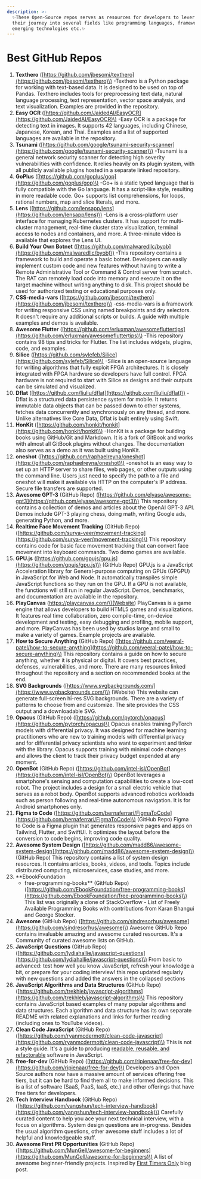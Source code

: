 ```yaml
---
description: >-
  ✨These Open-Source repos serves as resources for developers to leverage on
  their journey into several fields like programming languages, frameworks,
  emerging technologies etc.✨
---
```


# Best GitHub Repos

1. **Texthero** \([https://github.com/jbesomi/texthero](https://github.com/jbesomi/texthero)\) -Texthero is a Python package for working with text-based data. It is designed to be used on top of Pandas. Texthero includes tools for preprocessing text data, natural language processing, text representation, vector space analysis, and text visualization. Examples are provided in the repository.
2. **Easy OCR** \([https://github.com/JaidedAI/EasyOCR](https://github.com/JaidedAI/EasyOCR)\) -Easy OCR is a package for detecting text in images. It supports 42 languages, including Chinese, Japanese, Korean, and Thai. Examples and a list of supported languages are available in the repository.
3. **Tsunami** \([https://github.com/google/tsunami-security-scanner](https://github.com/google/tsunami-security-scanner)\) -Tsunami is a general network security scanner for detecting high severity vulnerabilities with confidence. It relies heavily on its plugin system, with all publicly available plugins hosted in a separate linked repository.
4. **GoPlus** \([https://github.com/goplus/gop](https://github.com/goplus/gop)\) -Go+ is a static typed language that is fully compatible with the Go language. It has a script-like style, resulting in more readable code. Go+ supports list comprehensions, for loops, rational numbers, map and slice literals, and more.
5. **Lens** \([https://github.com/lensapp/lens](https://github.com/lensapp/lens)\) -Lens is a cross-platform user interface for managing Kubernetes clusters. It has support for multi-cluster management, real-time cluster state visualization, terminal access to nodes and containers, and more. A three-minute video is available that explores the Lens UI.
6. **Build Your Own Botnet** \([https://github.com/malwaredllc/byob](https://github.com/malwaredllc/byob)\) -This repository contains a framework to build and operate a basic botnet. Developers can easily implement custom code and new features without having to write a Remote Administrative Tool or Command & Control server from scratch. The RAT can remotely load code into memory and execute it on the target machine without writing anything to disk. This project should be used for authorized testing or educational purposes only.
7. **CSS-media-vars** \([https://github.com/jbesomi/texthero](https://github.com/jbesomi/texthero)\) -css-media-vars is a framework for writing responsive CSS using named breakpoints and dry selectors. It doesn't require any additional scripts or builds. A guide with multiple examples and demos is available.
8. **Awesome Flutter** \([https://github.com/erluxman/awesomefluttertips](https://github.com/erluxman/awesomefluttertips)\) -This repository contains 98 tips and tricks for Flutter. The list includes widgets, plugins, code, and examples.
9. **Silice** \([https://github.com/sylefeb/Silice](https://github.com/sylefeb/Silice)\) -Silice is an open-source language for writing algorithms that fully exploit FPGA architectures. It is closely integrated with FPGA hardware so developers have full control. FPGA hardware is not required to start with Silice as designs and their outputs can be simulated and visualized.
10. **Dflat** \([https://github.com/liuliu/dflat](https://github.com/liuliu/dflat)\) -Dflat is a structured data persistence system for mobile. It returns immutable data objects that can be passed down to other systems, fetches data concurrently and synchronously on any thread, and more. Unlike alternatives like Core Data, Dflat is built entirely using Swift.
11. **HonKit** \([https://github.com/honkit/honkit](https://github.com/honkit/honkit)\) -HonKit is a package for building books using GitHub/Git and Markdown. It is a fork of GitBook and works with almost all GitBook plugins without changes. The documentation also serves as a demo as it was built using HonKit.
12. **oneshot** \([https://github.com/raphaelreyna/oneshot](https://github.com/raphaelreyna/oneshot)\) -oneshot is an easy way to set up an HTTP server to share files, web pages, or other outputs using the command line. Users just need to specify the path to a file and oneshot will make it available via HTTP on the computer's IP address. Secure file transfers are supported.
13. **Awesome GPT-3** \(GitHub Repo\) \([https://github.com/elyase/awesome-gpt3](https://github.com/elyase/awesome-gpt3)\) This repository contains a collection of demos and articles about the OpenAI GPT-3 API. Demos include GPT-3 playing chess, doing math, writing Google ads, generating Python, and more.
14. **Realtime Face Movement Tracking** \(GitHub Repo\) \([https://github.com/surya-veer/movement-tracking](https://github.com/surya-veer/movement-tracking)\) This repository contains code for basic face movement tracking that can convert face movement into keyboard commands. Two demo games are available.
15. **GPU.js** \([https://github.com/gpujs/gpu.js](https://github.com/gpujs/gpu.js)\) \(GitHub Repo\) GPU.js is a JavaScript Acceleration library for General-purpose computing on GPUs \(GPGPU\) in JavaScript for Web and Node. It automatically transpiles simple JavaScript functions so they run on the GPU. If a GPU is not available, the functions will still run in regular JavaScript. Demos, benchmarks, and documentation are available in the repository.
16. **PlayCanvas** \([https://playcanvas.com/\)\(Website](https://playcanvas.com/%29%28Website)\) PlayCanvas is a game engine that allows developers to build HTML5 games and visualizations. It features real time collaboration, zero compile-time, on-device development and testing, easy debugging and profiling, mobile support, and more. PlayCanvas has been used by studios large and small to make a variety of games. Example projects are available.
17. **How to Secure Anything** \(GitHub Repo\) \([https://github.com/veeral-patel/how-to-secure-anything](https://github.com/veeral-patel/how-to-secure-anything)\) This repository contains a guide on how to secure anything, whether it is physical or digital. It covers best practices, defenses, vulnerabilities, and more. There are many resources linked throughout the repository and a section on recommended books at the end.
18. **SVG Backgrounds** \([https://www.svgbackgrounds.com/](https://www.svgbackgrounds.com/)\) \(Website\) This website can generate full-screen hi-res SVG backgrounds. There are a variety of patterns to choose from and customize. The site provides the CSS output and a downloadable SVG.
19. **Opacus** \(GitHub Repo\) \([https://github.com/pytorch/opacus](https://github.com/pytorch/opacus)\) Opacus enables training PyTorch models with differential privacy. It was designed for machine learning practitioners who are new to training models with differential privacy and for differential privacy scientists who want to experiment and tinker with the library. Opacus supports training with minimal code changes and allows the client to track their privacy budget expended at any moment.
20. **OpenBot** \(GitHub Repo\) \([https://github.com/intel-isl/OpenBot](https://github.com/intel-isl/OpenBot)\) OpenBot leverages a smartphone's sensing and computation capabilities to create a low-cost robot. The project includes a design for a small electric vehicle that serves as a robot body. OpenBot supports advanced robotics workloads such as person following and real-time autonomous navigation. It is for Android smartphones only.
21. **Figma to Code** \([https://github.com/bernaferrari/FigmaToCode](https://github.com/bernaferrari/FigmaToCode)\) \(GitHub Repo\) Figma to Code is a Figma plugin that generates responsive pages and apps on Tailwind, Flutter, and SwiftUI. It optimizes the layout before the conversion to code begins, improving code quality.
22. **Awesome System Design** \([https://github.com/madd86/awesome-system-design](https://github.com/madd86/awesome-system-design)\) \(GitHub Repo\) This repository contains a list of system design resources. It contains articles, books, videos, and tools. Topics include distributed computing, microservices, case studies, and more.
23. **EbookFoundation     - free-programming-books** \(GitHub Repo\) \([https://github.com/EbookFoundation/free-programming-books](https://github.com/EbookFoundation/free-programming-books)\)  This list was originally a clone of StackOverflow - List of Freely Available Programming Books with contributions from Karan Bhangui and George Stocker.
24. **Awesome** \(GitHub Repo\) \([https://github.com/sindresorhus/awesome](https://github.com/sindresorhus/awesome)\) Awesome GitHUb Repo contains invaluable amazing and awesome curated resources. It's a Community of curated awesome lists on GitHub.
25. **JavaScript Questions** \(GitHub Repo\) \([https://github.com/lydiahallie/javascript-questions](https://github.com/lydiahallie/javascript-questions)\) From basic to advanced: test how well you know JavaScript, refresh your knowledge a bit, or prepare for your coding interview! this repo updated regularly with new questions and added the answers in the collapsed sections
26. **JavaScript Algorithms and Data Structures** \(GitHub Repo\) \([https://github.com/trekhleb/javascript-algorithms](https://github.com/trekhleb/javascript-algorithms)\) This repository contains JavaScript based examples of many popular algorithms and data structures. Each algorithm and data structure has its own separate README with related explanations and links for further reading \(including ones to YouTube videos\).
27. **Clean Code JavaScript** \(GitHub Repo\) \([https://github.com/ryanmcdermott/clean-code-javascript](https://github.com/ryanmcdermott/clean-code-javascript)\)  This is not a style guide. It's a guide to producing [readable, reusable, and refactorable](https://github.com/ryanmcdermott/3rs-of-software-architecture) software in JavaScript.
28. **free-for-dev** \(GitHub Repo\) \([https://github.com/ripienaar/free-for-dev](https://github.com/ripienaar/free-for-dev)\) Developers and Open Source authors now have a massive amount of services offering free tiers, but it can be hard to find them all to make informed decisions. This is a list of software \(SaaS, PaaS, IaaS, etc.\) and other offerings that have free tiers for developers.
29. **Tech Interview Handbook** \(GitHub Repo\) \([https://github.com/yangshun/tech-interview-handbook](https://github.com/yangshun/tech-interview-handbook)\) Carefully curated content to help you ace your next technical interview, with a focus on algorithms. System design questions are in-progress. Besides the usual algorithm questions, other awesome stuff includes a lot of helpful and knowledgeable stuff.
30. **Awesome First PR Opportunities** \(GitHub Repo\) \([https://github.com/MunGell/awesome-for-beginners](https://github.com/MunGell/awesome-for-beginners)\) A list of awesome beginner-friendly projects. Inspired by [First Timers Only](https://kentcdodds.com/blog/first-timers-only) blog post.

